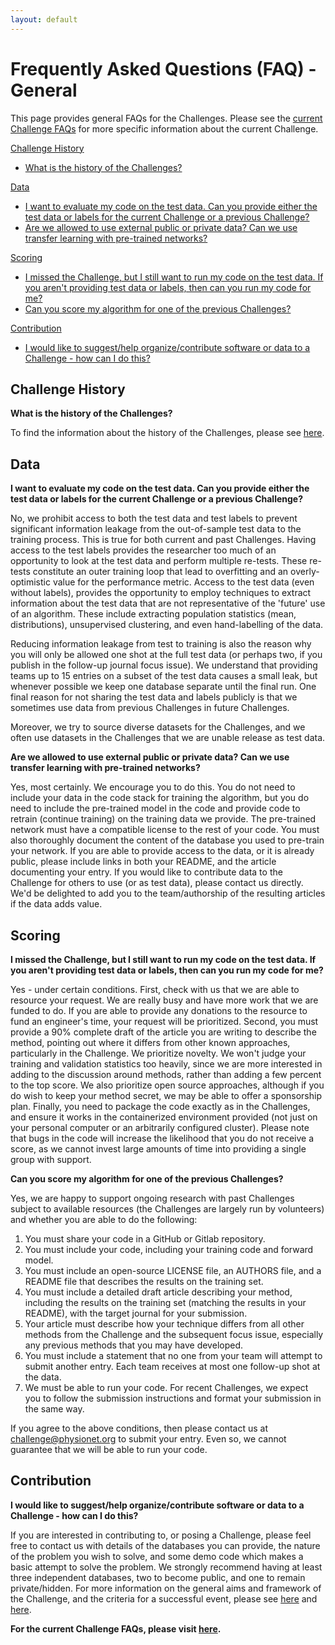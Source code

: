 ```yaml
---
layout: default
---
```


# Frequently Asked Questions (FAQ) - General

This page provides general FAQs for the Challenges. Please see the [current Challenge FAQs](../2021/faq/) for more specific information about the current Challenge.

[Challenge History](#history)

- [What is the history of the Challenges?](#challenge-history)

[Data](#data)
- [I want to evaluate my code on the test data. Can you provide either the test data or labels for the current Challenge or a previous Challenge?](#test-data) 
- [Are we allowed to use external public or private data? Can we use transfer learning with pre-trained networks?](#external-data)

[Scoring](#score)

- [I missed the Challenge, but I still want to run my code on the test data. If you aren't providing test data or labels, then can you run my code for me?](#run-code)
- [Can you score my algorithm for one of the previous Challenges?](#previous-scoring)

[Contribution](#contribution)

- [I would like to suggest/help organize/contribute software or data to a Challenge - how can I do this?](#software-data)


## <a name="history"></a> Challenge History

<a name="challenge-history"></a> __What is the history of the Challenges?__

To find the information about the history of the Challenges, please see [here](https://physionetchallenges.org/about/). 

## <a name="data"></a> Data

<a name="test-data"></a> __I want to evaluate my code on the test data. Can you provide either the test data or labels for the current Challenge or a previous Challenge?__

No, we prohibit access to both the test data and test labels to prevent significant information leakage from the out-of-sample test data to the training process. This is true for both current and past Challenges. Having access to the test labels provides the researcher too much of an opportunity to look at the test data and perform multiple re-tests. These re-tests constitute an outer training loop that lead to overfitting and an overly-optimistic value for the performance metric. Access to the test data (even without labels), provides the opportunity to employ techniques to extract information about the test data that are not representative of the 'future' use of an algorithm. These include extracting population statistics (mean, distributions), unsupervised clustering, and even hand-labelling of the data. 

Reducing information leakage from test to training is also the reason why you will only be allowed one shot at the full test data (or perhaps two, if you publish in the follow-up journal focus issue). We understand that providing teams up to 15 entries on a subset of the test data causes a small leak, but whenever possible we keep one database separate until the final run. One final reason for not sharing the test data and labels publicly is that we sometimes use data from previous Challenges in future Challenges.

Moreover, we try to source diverse datasets for the Challenges, and we often use datasets in the Challenges that we are unable release as test data.

<a name="external-data"></a> __Are we allowed to use external public or private data? Can we use transfer learning with pre-trained networks?__

Yes, most certainly. We encourage you to do this. You do not need to include your data in the code stack for training the algorithm, but you do need to include the pre-trained model in the code and provide code to retrain (continue training) on the training data we provide. The pre-trained network must have a compatible license to the rest of your code. You must also thoroughly document the content of the database you used to pre-train your network. If you are able to provide access to the data, or it is already public, please include links in both your README, and the article documenting your entry. If you would like to contribute data to the Challenge for others to use (or as test data), please contact us directly. We'd be delighted to add you to the team/authorship of the resulting articles if the data adds value.

## <a name="score"></a> Scoring

<a name="run-code"></a> __I missed the Challenge, but I still want to run my code on the test data. If you aren't providing test data or labels, then can you run my code for me?__

Yes - under certain conditions. First, check with us that we are able to resource your request. We are really busy and have more work that we are funded to do. If you are able to provide any donations to the resource to fund an engineer's time, your request will be prioritized. Second, you must provide a 90% complete draft of the article you are writing to describe the method, pointing out where it differs from other known approaches, particularly in the Challenge. We prioritize novelty. We won't judge your training and validation statistics too heavily, since we are more interested in adding to the discussion around methods, rather than adding a few percent to the top score. We also prioritize open source approaches, although if you do wish to keep your method secret, we may be able to offer a sponsorship plan. Finally, you need to package the code exactly as in the Challenges, and ensure it works in the containerized environment provided (not just on your personal computer or an arbitrarily configured cluster). Please note that bugs in the code will increase the likelihood that you do not receive a score, as we cannot invest large amounts of time into providing a single group with support.

<a name="previous-scoring"></a> __Can you score my algorithm for one of the previous Challenges?__

Yes, we are happy to support ongoing research with past Challenges subject to available resources (the Challenges are largely run by volunteers) and whether you are able to do the following:

1. You must share your code in a GitHub or Gitlab repository.
2. You must include your code, including your training code and forward model.
3. You must include an open-source LICENSE file, an AUTHORS file, and a README file that describes the results on the training set.
4. You must include a detailed draft article describing your method, including the results on the training set (matching the results in your README), with the target journal for your submission.
5. Your article must describe how your technique differs from all other methods from the Challenge and the subsequent focus issue, especially any previous methods that you may have developed.
6. You must include a statement that no one from your team will attempt to submit another entry. Each team receives at most one follow-up shot at the data.
7. We must be able to run your code. For recent Challenges, we expect you to follow the submission instructions and format your submission in the same way.

If you agree to the above conditions, then please contact us at challenge@physionet.org to submit your entry. Even so, we cannot guarantee that we will be able to run your code.

##  <a name="contribution"></a> Contribution

 <a name="software-data"></a> __I would like to suggest/help organize/contribute software or data to a Challenge - how can I do this?__

If you are interested in contributing to, or posing a Challenge, please feel free to contact us with details of the databases you can provide, the nature of the problem you wish to solve, and some demo code which makes a basic attempt to solve the problem. We strongly recommend having at least three independent databases, two to become public, and one to remain private/hidden. For more information on the general aims and framework of the Challenge, and the criteria for a successful event, please see [here](https://arxiv.org/abs/2007.10502) and [here](../criteria/).

__For the current Challenge FAQs, please visit [here](../2022/faq/).__
